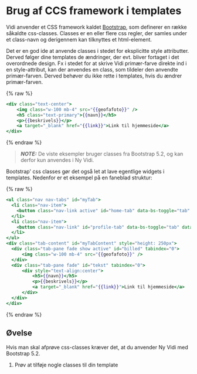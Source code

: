 # Brug af CCS framework i templates

Vidi anvender et CSS framework kaldet [Bootstrap](https://getbootstrap.com/docs/5.2/getting-started/introduction/), som 
definerer en række såkaldte css-classes. Classes er en eller flere css regler, 
der samles under et class-navn og derigennem kan tilknyttes et html-element.  

Det er en god ide at anvende classes i stedet for eksplicitte style attributter. Derved følger dine templates de ændringer, 
der evt. bliver fortaget i det overordnede design. Fx i stedet for at skrive Vidi primær-farve direkte ind i en style-attribut, kan 
der anvendes en class, som tildeler den anvendte primær-farven. Derved behøver du ikke rette i templates, hvis du ændrer primær-farven.  

{% raw %}
```handlebars
<div class="text-center">
    <img class="w-100 mb-4" src="{{geofafoto}}" />
    <h5 class="text-primary">{{navn}}</h5>
    <p>{{beskrivels}}</p>
    <a target="_blank" href="{{link}}">Link til hjemmeside</a>
</div>
```
{% endraw %}

> **_NOTE:_** De viste eksempler bruger classes fra Bootstrap 5.2, og kan derfor kun anvendes i Ny Vidi.

Bootstrap' css classes gør det også let at lave egentlige widgets i templates. Nedenfor er et eksempel på en faneblad struktur:

{% raw %}
```handlebars
<ul class="nav nav-tabs" id="myTab">
  <li class="nav-item">
    <button class="nav-link active" id="home-tab" data-bs-toggle="tab" data-bs-target="#billed" type="button" role="tab" aria-selected="true">Billed</button>
  </li>
  <li class="nav-item">
    <button class="nav-link" id="profile-tab" data-bs-toggle="tab" data-bs-target="#tekst" type="button" aria-selected="false">Tekst</button>
  </li>
</ul>
<div class="tab-content" id="myTabContent" style="height: 250px">
  <div class="tab-pane fade show active" id="billed" tabindex="0">
      <img class="w-100 mb-4" src="{{geofafoto}}" />
  </div>
  <div class="tab-pane fade" id="tekst" tabindex="0">
      <div style="text-align:center">
          <h5>{{navn}}</h5>
          <p>{{beskrivels}}</p>
          <a target="_blank" href="{{link}}">Link til hjemmeside</a>
      </div>
  </div>
</div>
```
{% endraw %}

## Øvelse

Hvis man skal afprøve css-classes kræver det, at du anvender Ny Vidi med Bootstrap 5.2.

1. Prøv at tilføje nogle classes til din template

